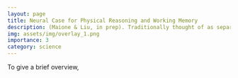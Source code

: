 ```yaml
---
layout: page
title: Neural Case for Physical Reasoning and Working Memory
description: (Maione & Liu, in prep). Traditionally thought of as separate domains of cognition, we provide a case for a relationship between physical reasoning and spatial working memory.
img: assets/img/overlay_1.png
importance: 3
category: science
---
```


To give a brief overview, 
